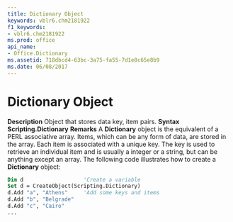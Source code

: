 ```yaml
---
title: Dictionary Object
keywords: vblr6.chm2181922
f1_keywords:
- vblr6.chm2181922
ms.prod: office
api_name:
- Office.Dictionary
ms.assetid: 718dbcd4-63bc-3a75-fa55-7d1e8c65e8b9
ms.date: 06/08/2017
---
```



# Dictionary Object



 **Description**
Object that stores data key, item pairs.
 **Syntax**
 **Scripting.Dictionary**
 **Remarks**
A  **Dictionary** object is the equivalent of a PERL associative array. Items, which can be any form of data, are stored in the array. Each item is associated with a unique key. The key is used to retrieve an individual item and is usually a integer or a string, but can be anything except an array.
The following code illustrates how to create a  **Dictionary** object:



```vb
Dim d                   'Create a variable
Set d = CreateObject(Scripting.Dictionary)
d.Add "a", "Athens"     'Add some keys and items
d.Add "b", "Belgrade"
d.Add "c", "Cairo"
...

```


